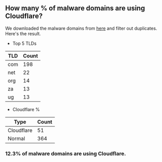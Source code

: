 ## How many % of malware domains are using Cloudflare?


We downloaded the malware domains from [here](https://urlhaus.abuse.ch) and filter out duplicates.
Here's the result.


[//]: # (start replacement)


- Top 5 TLDs

| TLD | Count |
| --- | --- |
| com | 198 |
| net | 22 |
| org | 14 |
| za | 13 |
| ug | 13 |


- Cloudflare %

| Type | Count |
| --- | --- |
| Cloudflare | 51 |
| Normal | 364 |


### 12.3% of malware domains are using Cloudflare.